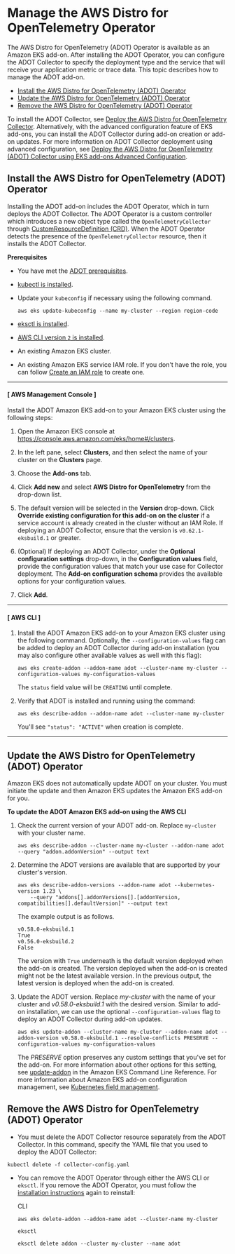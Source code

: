 # Manage the AWS Distro for OpenTelemetry Operator<a name="adot-manage"></a>

The AWS Distro for OpenTelemetry \(ADOT\) Operator is available as an Amazon EKS add\-on\. After installing the ADOT Operator, you can configure the ADOT Collector to specify the deployment type and the service that will receive your application metric or trace data\. This topic describes how to manage the ADOT add\-on\.
+ [Install the AWS Distro for OpenTelemetry \(ADOT\) Operator](#adot-install)
+ [Update the AWS Distro for OpenTelemetry \(ADOT\) Operator](#adot-update)
+ [Remove the AWS Distro for OpenTelemetry \(ADOT\) Operator](#adot-remove)

To install the ADOT Collector, see [Deploy the AWS Distro for OpenTelemetry Collector](deploy-collector.md)\. Alternatively, with the advanced configuration feature of EKS add\-ons, you can install the ADOT Collector during add\-on creation or add\-on updates\. For more information on ADOT Collector deployment using advanced configuration, see [Deploy the AWS Distro for OpenTelemetry \(ADOT\) Collector using EKS add\-ons Advanced Configuration](deploy-collector-advanced-configuration.md)\.

## Install the AWS Distro for OpenTelemetry \(ADOT\) Operator<a name="adot-install"></a>

Installing the ADOT add\-on includes the ADOT Operator, which in turn deploys the ADOT Collector\. The ADOT Operator is a custom controller which introduces a new object type called the `OpenTelemetryCollector` through [CustomResourceDefinition \(CRD\)](https://kubernetes.io/docs/tasks/extend-kubernetes/custom-resources/custom-resource-definitions/)\. When the ADOT Operator detects the presence of the `OpenTelemetryCollector` resource, then it installs the ADOT Collector\.

**Prerequisites**
+ You have met the [ADOT prerequisites](adot-reqts.md)\.
+ [kubectl is installed](https://docs.aws.amazon.com/eks/latest/userguide/install-kubectl.html)\.
+ Update your `kubeconfig` if necessary using the following command\.

  ```
  aws eks update-kubeconfig --name my-cluster --region region-code
  ```
+ [eksctl is installed](https://docs.aws.amazon.com/eks/latest/userguide/eksctl.html)\.
+ [AWS CLI version `2` is installed](https://docs.aws.amazon.com/cli/latest/userguide/getting-started-install.html)\.
+ An existing Amazon EKS cluster\.
+ An existing Amazon EKS service IAM role\. If you don't have the role, you can follow [Create an IAM role](adot-iam.md) to create one\.

------
#### [ AWS Management Console ]

Install the ADOT Amazon EKS add\-on to your Amazon EKS cluster using the following steps:

1. Open the Amazon EKS console at [https://console\.aws\.amazon\.com/eks/home\#/clusters](https://console.aws.amazon.com/eks/home#/clusters)\.

1. In the left pane, select **Clusters**, and then select the name of your cluster on the **Clusters** page\.

1. Choose the **Add\-ons** tab\.

1. Click **Add new** and select **AWS Distro for OpenTelemetry** from the drop\-down list\.

1. The default version will be selected in the **Version** drop\-down\. Click **Override existing configuration for this add\-on on the cluster** if a service account is already created in the cluster without an IAM Role\. If deploying an ADOT Collector, ensure that the version is `v0.62.1-eksbuild.1` or greater\.

1. \(Optional\) If deploying an ADOT Collector, under the **Optional configuration settings** drop\-down, in the **Configuration values** field, provide the configuration values that match your use case for Collector deployment\. The **Add\-on configuration schema** provides the available options for your configuration values\.

1. Click **Add**\.

------
#### [ AWS CLI ]

1. Install the ADOT Amazon EKS add\-on to your Amazon EKS cluster using the following command\. Optionally, the `--configuration-values` flag can be added to deploy an ADOT Collector during add\-on installation \(you may also configure other available values as well with this flag\):

   ```
   aws eks create-addon --addon-name adot --cluster-name my-cluster --configuration-values my-configuration-values
   ```

   The `status` field value will be `CREATING` until complete\.

1. Verify that ADOT is installed and running using the command:

   ```
   aws eks describe-addon --addon-name adot --cluster-name my-cluster
   ```

   You'll see `"status": "ACTIVE"` when creation is complete\.

------

## Update the AWS Distro for OpenTelemetry \(ADOT\) Operator<a name="adot-update"></a>

Amazon EKS does not automatically update ADOT on your cluster\. You must initiate the update and then Amazon EKS updates the Amazon EKS add\-on for you\. 

**To update the ADOT Amazon EKS add\-on using the AWS CLI**

1. Check the current version of your ADOT add\-on\. Replace `my-cluster` with your cluster name\.

   ```
   aws eks describe-addon --cluster-name my-cluster --addon-name adot --query "addon.addonVersion" --output text
   ```

1. Determine the ADOT versions are available that are supported by your cluster's version\.

   ```
   aws eks describe-addon-versions --addon-name adot --kubernetes-version 1.23 \
       --query "addons[].addonVersions[].[addonVersion, compatibilities[].defaultVersion]" --output text
   ```

   The example output is as follows\.

   ```
   v0.58.0-eksbuild.1
   True
   v0.56.0-eksbuild.2
   False
   ```

   The version with `True` underneath is the default version deployed when the add\-on is created\. The version deployed when the add\-on is created might not be the latest available version\. In the previous output, the latest version is deployed when the add\-on is created\.

1. Update the ADOT version\. Replace *my\-cluster* with the name of your cluster and *v0\.58\.0\-eksbuild\.1* with the desired version\. Similar to add\-on installation, we can use the optional `--configuration-values` flag to deploy an ADOT Collector during add\-on updates\.

   ```
   aws eks update-addon --cluster-name my-cluster --addon-name adot --addon-version v0.58.0-eksbuild.1 --resolve-conflicts PRESERVE --configuration-values my-configuration-values
   ```

   The *PRESERVE* option preserves any custom settings that you've set for the add\-on\. For more information about other options for this setting, see [update\-addon](https://docs.aws.amazon.com/cli/latest/reference/eks/update-addon.html) in the Amazon EKS Command Line Reference\. For more information about Amazon EKS add\-on configuration management, see [ Kubernetes field management](kubernetes-field-management.md)\.

## Remove the AWS Distro for OpenTelemetry \(ADOT\) Operator<a name="adot-remove"></a>
+  You must delete the ADOT Collector resource separately from the ADOT Collector\. In this command, specify the YAML file that you used to deploy the ADOT Collector:

  ```
  kubectl delete -f collector-config.yaml
  ```
+ You can remove the ADOT Operator through either the AWS CLI or `eksctl`\. If you remove the ADOT Operator, you must follow the [installation instructions](#adot-install) again to reinstall:

  CLI

  ```
  aws eks delete-addon --addon-name adot --cluster-name my-cluster
  ```

  `eksctl`

  ```
  eksctl delete addon --cluster my-cluster --name adot
  ```

